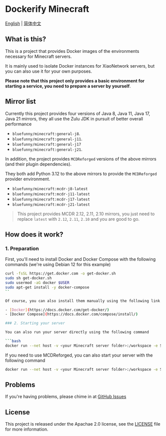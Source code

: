# Dockerify Minecraft

[English](README.md) | [简体中文](README_cn.md)

## What is this?

This is a project that provides Docker images of the environments necessary for Minecraft servers.

It is mainly used to isolate Docker instances for XiaoNetwork servers, but you can also use it for your own purposes.

**Please note that this project only provides a basic environment for starting a service, you need to prepare a server by yourself**.

## Mirror list

Currently this project provides four versions of Java 8, Java 11, Java 17, Java 21 mirrors, they all use the Zulu JDK in pursuit of better overall performance

- `bluefunny/minecraft:general-j8`.
- `bluefunny/minecraft:general-j11`.
- `bluefunny/minecraft:general-j17`
- `bluefunny/minecraft:general-j21`.

In addition, the project provides `MCDReforged` versions of the above mirrors (and their plugin dependencies).

They both add Python 3.12 to the above mirrors to provide the `MCDReforged` provider environment.

- `bluefunny/minecraft:mcdr-j8-latest`
- `bluefunny/minecraft:mcdr-j11-latest`
- `bluefunny/minecraft:mcdr-j17-latest`
- `bluefunny/minecraft:mcdr-j21-latest`

> This project provides MCDR 2.12, 2.11, 2.10 mirrors, you just need to replace `latest` with `2.12`, `2.11`, `2.10` and you are good to go.

## How does it work?

### 1. Preparation

First, you'll need to install Docker and Docker Compose with the following commands (we're using Debian 12 for this example)

```bash
curl -fsSL https://get.docker.com -o get-docker.sh
sudo sh get-docker.sh
sudo usermod -aG docker $USER
sudo apt-get install -y docker-compose
``

Of course, you can also install them manually using the following link

- [Docker](https://docs.docker.com/get-docker/)
- [Docker Compose](https://docs.docker.com/compose/install/)

### 2. Starting your server

You can also run your server directly using the following command

```bash
docker run --net host -v <your Minecraft server folder>:/workspace -e STARTUP_CMD=“java -jar <your Minecraft server core filename>” bluefunny/minecraft:general-j21
```

If you need to use MCDReforged, you can also start your server with the following command

```bash
docker run --net host -v <your Minecraft server folder>:/workspace -e STARTUP_CMD=“python3.12 mcdreforged” bluefunny/minecraft:mcdr-j21-latest
```

## Problems

If you're having problems, please chime in at [GitHub Issues](https://github.com/XiaoNetworkProject/minecraft-docker/issues)

## License

This project is released under the Apachae 2.0 license, see the [LICENSE](LICENSE) file for more information.
